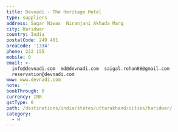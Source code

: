 ```yaml
---
title: Devnadi - The Heritage Hotel
type: suppliers
address: Sagar Niwas  Niranjani Akhada Marg
city: Haridwar
country: India
postalCode: 249 401
areaCode: '1334'
phone: 222 155
mobile: 0
email: >-
  info@devnadi.com  md@devnadi.com  saigal.rohan88@gmail.com 
  reservation@devnadi.com
www: www.devnadi.com
note: ''
bookThrough: 0
currency: INR
gstType: 0
path: /destinations/india/states/uttarakhand/cities/haridwar/
category:
  - H
---
```


